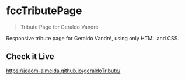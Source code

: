 # fccTributePage
> Tribute Page for Geraldo Vandré

Responsive tribute page for Geraldo Vandré, using only HTML and CSS.

## Check it Live

https://joaom-almeida.github.io/geraldoTribute/
